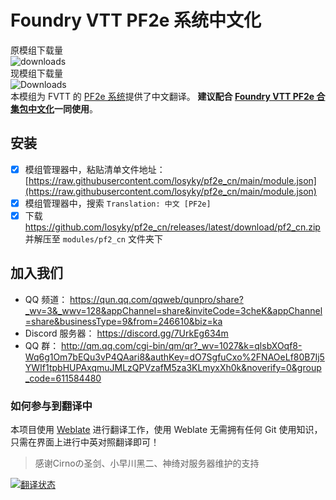 # Foundry VTT PF2e 系统中文化
原模组下载量<br/>
![downloads](https://img.shields.io/github/downloads/fvtt-cn/pf2_cn/total)<br/>
现模组下载量<br/>
![Downloads](https://img.shields.io/github/downloads/losyky/pf2e_cn/total.svg)<br/>
本模组为 FVTT 的 [PF2e 系统](https://gitlab.com/hooking/foundry-vtt---pathfinder-2e)提供了中文翻译。
**建议配合 [Foundry VTT PF2e 合集包中文化](https://github.com/AlphaStarguide/pf2e_compendium_chn)一同使用**。

## 安装
- [x] 模组管理器中，粘贴清单文件地址： [https://raw.githubusercontent.com/losyky/pf2e_cn/main/module.json](https://raw.githubusercontent.com/losyky/pf2e_cn/main/module.json)
- [x] 模组管理器中，搜索 `Translation: 中文 [PF2e]`
- [x] 下载 https://github.com/losyky/pf2e_cn/releases/latest/download/pf2_cn.zip 并解压至 `modules/pf2_cn` 文件夹下
## 加入我们
- QQ 频道： https://qun.qq.com/qqweb/qunpro/share?_wv=3&_wwv=128&appChannel=share&inviteCode=3cheK&appChannel=share&businessType=9&from=246610&biz=ka
- Discord 服务器： https://discord.gg/7UrkEg634m
- QQ 群： http://qm.qq.com/cgi-bin/qm/qr?_wv=1027&k=qlsbXOqf8-Wq6g1Om7bEQu3vP4QAari8&authKey=dO7SgfuCxo%2FNAOeLf80B7Ij5YWIf1tpbHUPAxqmuJMLzQPVzafM5za3KLmyxXh0k&noverify=0&group_code=611584480
### 如何参与到翻译中
本项目使用 [Weblate](http://weblate.ashfinder.com/) 进行翻译工作，使用 Weblate 无需拥有任何 Git 使用知识，只需在界面上进行中英对照翻译即可！<br/>
> 感谢Cirnoの圣剑、小早川黑二、神绮对服务器维护的支持

<a href="http://150.109.5.239/engage/pf2/">
<img src="http://weblate.ashfinder.com/widgets/pf2/-/open-graph.png" alt="翻译状态" />
</a>
